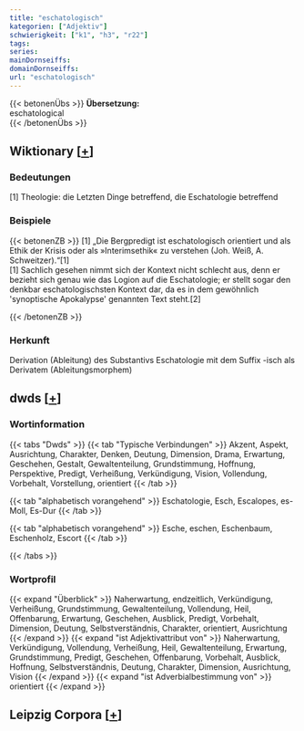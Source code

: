 ```yaml
---
title: "eschatologisch"
kategorien: ["Adjektiv"]
schwierigkeit: ["k1", "h3", "r22"]
tags:
series:
mainDornseiffs:
domainDornseiffs:
url: "eschatologisch"
---
```


{{< betonenÜbs >}}
**Übersetzung:**  
eschatological  
{{< /betonenÜbs >}}

## Wiktionary [[+](https://de.wiktionary.org/wiki/eschatologisch)]

### Bedeutungen
[1] Theologie: die Letzten Dinge betreffend, die Eschatologie betreffend  

### Beispiele
{{< betonenZB >}}
[1] „Die Bergpredigt ist eschatologisch orientiert und als Ethik der Krisis oder als »Interimsethik« zu verstehen (Joh. Weiß, A. Schweitzer).“[1]  
[1] Sachlich gesehen nimmt sich der Kontext nicht schlecht aus, denn er bezieht sich genau wie das Logion auf die Eschatologie; er stellt sogar den denkbar eschatologischsten Kontext dar, da es in dem gewöhnlich 'synoptische Apokalypse' genannten Text steht.[2]  

{{< /betonenZB >}}
### Herkunft
Derivation (Ableitung) des Substantivs Eschatologie mit dem Suffix -isch als Derivatem (Ableitungsmorphem)  



## dwds [[+](https://www.dwds.de/wb/eschatologisch)]

### Wortinformation
{{< tabs "Dwds" >}}
{{< tab "Typische Verbindungen" >}}
Akzent, Aspekt, Ausrichtung, Charakter, Denken, Deutung, Dimension, Drama, Erwartung, Geschehen, Gestalt, Gewaltenteilung, Grundstimmung, Hoffnung, Perspektive, Predigt, Verheißung, Verkündigung, Vision, Vollendung, Vorbehalt, Vorstellung, orientiert
{{< /tab >}}

{{< tab "alphabetisch vorangehend" >}}
Eschatologie, Esch, Escalopes, es-Moll, Es-Dur
{{< /tab >}}

{{< tab "alphabetisch vorangehend" >}}
Esche, eschen, Eschenbaum, Eschenholz, Escort
{{< /tab >}}

{{< /tabs >}}

### Wortprofil
{{< expand "Überblick" >}} Naherwartung, endzeitlich, Verkündigung, Verheißung, Grundstimmung, Gewaltenteilung, Vollendung, Heil, Offenbarung, Erwartung, Geschehen, Ausblick, Predigt, Vorbehalt, Dimension, Deutung, Selbstverständnis, Charakter, orientiert, Ausrichtung {{< /expand >}}
{{< expand "ist Adjektivattribut von" >}} Naherwartung, Verkündigung, Vollendung, Verheißung, Heil, Gewaltenteilung, Erwartung, Grundstimmung, Predigt, Geschehen, Offenbarung, Vorbehalt, Ausblick, Hoffnung, Selbstverständnis, Deutung, Charakter, Dimension, Ausrichtung, Vision {{< /expand >}}
{{< expand "ist Adverbialbestimmung von" >}} orientiert {{< /expand >}}

## Leipzig Corpora [[+](https://corpora.uni-leipzig.de/en/res?word=eschatologisch&corpusId=deu_newscrawl-public_2018)]

